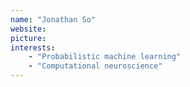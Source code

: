 ```yaml
---
name: "Jonathan So"
website:
picture: 
interests:
    - "Probabilistic machine learning"
    - "Computational neuroscience"
---
```

